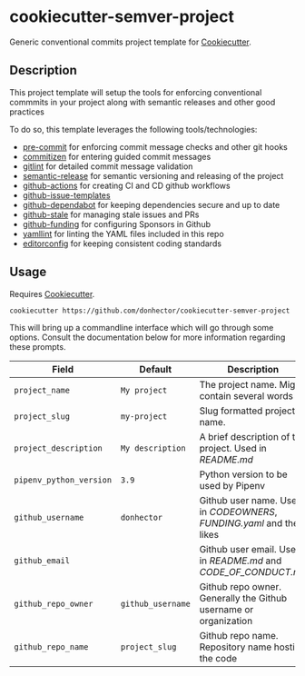 # cookiecutter-semver-project

Generic conventional commits project template for [Cookiecutter][cookiecutter].

## Description

This project template will setup the tools for enforcing conventional commmits in your project along with semantic releases and other good practices

To do so, this template leverages the following tools/technologies:

- [pre-commit](https://pre-commit.com/) for enforcing commit message checks and other git hooks
- [commitizen](https://github.com/commitizen-tools/commitizen) for entering guided commit messages
- [gitlint](https://github.com/jorisroovers/gitlint) for detailed commit message validation
- [semantic-release](https://github.com/semantic-release/semantic-release) for semantic versioning and releasing of the project
- [github-actions](https://github.com/features/actions) for creating CI and CD github workflows
- [github-issue-templates](https://docs.github.com/en/communities/using-templates-to-encourage-useful-issues-and-pull-requests/configuring-issue-templates-for-your-repository)
- [github-dependabot](https://github.com/dependabot) for keeping dependencies secure and up to date
- [github-stale](https://github.com/marketplace/stale) for managing stale issues and PRs
- [github-funding](https://docs.github.com/en/repositories/managing-your-repositorys-settings-and-features/customizing-your-repository/displaying-a-sponsor-button-in-your-repository) for configuring Sponsors in Github
- [yamllint](https://github.com/adrienverge/yamllint) for linting the YAML files included in this repo
- [editorconfig](https://editorconfig.org/) for keeping consistent coding standards

## Usage

Requires [Cookiecutter][cookiecutter].

```bash
cookiecutter https://github.com/donhector/cookiecutter-semver-project
```

[cookiecutter]: https://github.com/cookiecutter/cookiecutter

This will bring up a commandline interface which will go through some options. Consult
the documentation below for more information regarding these prompts.


| Field                    | Default               | Description                                                                                               |
|--------------------------|-----------------------|-----------------------------------------------------------------------------------------------------------|
| `project_name`           | `My project`          | The project name. Might contain several words                                                             |
| `project_slug`           | `my-project`          | Slug formatted project name.                                                                              |
| `project_description`    | `My description`      | A brief description of the project. Used in *README.md*                                                   |
| `pipenv_python_version`  | `3.9`                 | Python version to be used by Pipenv                                                                       |
| `github_username`        | `donhector`           | Github user name. Used in *CODEOWNERS*, *FUNDING.yaml* and the likes                                      |
| `github_email`           |                       | Github user email. Used in *README.md* and *CODE_OF_CONDUCT.md*                                           |
| `github_repo_owner`      | `github_username`     | Github repo owner. Generally the Github username or organization                                          |
| `github_repo_name`       | `project_slug`        | Github repo name. Repository name hosting the code                                                        |
